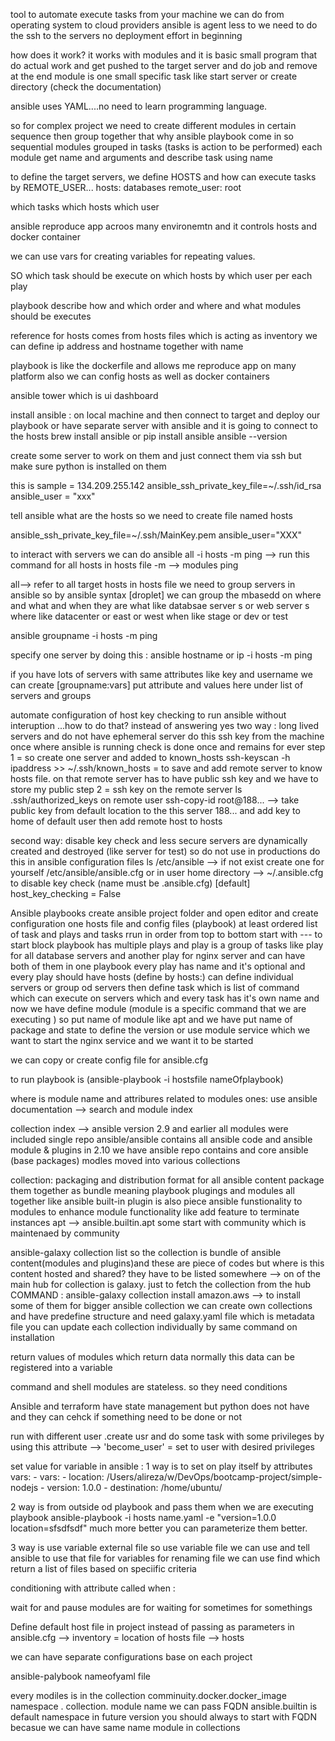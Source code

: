 tool to automate 
execute tasks from your machine
we can do from operating system to cloud providers
ansible is agent less to we need to do the ssh to the servers 
no deployment effort in beginning 

how does it work?
it works with modules and it is basic small program that do actual work and get pushed to the target server and do job and remove at the end 
module is one small specific task like start server or create directory (check the documentation)

ansible uses YAML....no need to learn programming language.

so for complex project we need to create different modules in certain sequence then group together 
that why ansible playbook come in
so sequential modules grouped in tasks (tasks is action to be performed)
each module get name and arguments and describe task using name 

to define the target servers, we define HOSTS and how can
execute tasks by REMOTE_USER...
hosts: databases
remote_user: root

which tasks 
which hosts 
which user

ansible reproduce app acroos many environemtn and it controls hosts and docker container

we can use vars for creating variables for repeating values.

SO which task should be execute on which hosts by which user per each play

playbook describe how and which order and where and what modules should be executes

reference for hosts comes from hosts files which is acting as inventory we can define ip address and hostname together with name 

playbook is like the dockerfile and allows me reproduce app on many platform
also we can config hosts as well as docker containers 

ansible tower which is ui dashboard

install ansible : on local machine and then connect to target and deploy our playbook
or have separate server with ansible and it is going to connect to the hosts
brew install ansible or pip install ansible 
ansible --version 


create some server to work on them and just connect them via ssh 
but make sure python is installed on them 

this is sample = 134.209.255.142 ansible_ssh_private_key_file=~/.ssh/id_rsa ansible_user = "xxx"

tell ansible what are the hosts so we need to create file named hosts

ansible_ssh_private_key_file=~/.ssh/MainKey.pem ansible_user="XXX"

to interact with servers we can do
ansible all -i hosts -m ping --> run this command for all hosts in hosts file 
-m --> modules ping 

all--> refer to all target hosts in hosts file 
we need to group servers in ansible so by ansible syntax [droplet]
we can group the mbasedd on where and what and when they are 
what like databsae server s or web server s where like datacenter or east or west 
when like stage or dev or test
  
ansible groupname -i hosts -m ping

specify one server by doing this :
ansible hostname or ip -i hosts -m ping 


if you have lots of servers with same attributes like key and username 
we can create 
[groupname:vars]
put attribute and values here under list of servers and groups



automate configuration of host key checking to run ansible without interuption ...how to do that? instead of answering yes 
two way : 
long lived servers and do not have ephemeral server 
do this ssh key from the machine once where ansible is running 
check is done once and remains for ever 
step 1 = so create one server and added to known_hosts 
ssh-keyscan -h ipaddress >> ~/.ssh/known_hosts = to save and add remote server to know hosts file.
on that remote server has to have public ssh key and we have to store my public step 2 = ssh key on the remote server 
ls .ssh/authorized_keys on remote user
ssh-copy-id root@188... --> take public key from default location to the this server 188... and add key to home of default user
then add remote host to hosts



second way:
disable key check and less secure 
servers are dynamically created and destroyed (like server for test) so do not use in productions
do this in ansible configuration files
ls /etc/ansible --> if not exist create one for yourself 
/etc/ansible/ansible.cfg 
or in user home directory --> ~/.ansible.cfg to disable key check (name must be .ansible.cfg)
[default]
host_key_checking = False

Ansible playbooks
create ansible project folder and open editor and create configuration 
one hosts file and config files (playbook) at least 
ordered list of task and plays and tasks rrun in order from top to bottom 
start with --- to start block 
playbook has multiple plays and play is a group of tasks 
like play for all database servers and another play for nginx server and can have both of them in one playbook 
every play has name and it's optional 
and every play should have hosts (define by hosts:) can define individual servers or group od servers
then define task which is list of command which can execute on servers which and every task has it's own name and now we have define module (module is a specific command that we are executing ) so put name of module like apt and we have put name of package and state to define the version
or use module service which we want to start the nginx service and we want it to be started

we can copy or create config file for ansible.cfg

to run playbook is (ansible-playbook -i hostsfile nameOfplaybook)

where is module name and attribures related to modules ones: use ansible documentation --> search and module index 

collection index --> ansible version 2.9 and earlier all modules were included
single repo ansible/ansible contains all ansible code and ansible module & plugins
in 2.10 we have ansible repo contains and core ansible (base packages)
modles moved into various collections

collection: packaging and distribution format for all ansible content
package them together as bundle meaning playbook plugings and modules all together 
like ansible built-in 
plugin is also piece ansible funstionality to modules to enhance module functionality like add feature to terminate instances
apt --> ansible.builtin.apt
some start with community which is maintenaed by community

ansible-galaxy collection list
 so the collection is bundle of ansible content(modules and plugins)and these are piece of codes but where is this content hosted and shared? they have to be listed somewhere --> on of the main hub for collection is galaxy.
just to fetch the collection from the hub 
COMMAND : ansible-galaxy collection install amazon.aws --> to install some of them
for bigger ansible collection we can create own collections
and have predefine structure and need galaxy.yaml file which is metadata file 
you can update each collection individually by same command on installation 


return values of modules which return data normally
this data can be registered into a variable

command and shell modules are stateless. so they need conditions 
 
Ansible and terraform have state management but python does not have and they can cehck if something need to be done or not

run with different user .create usr and do some task with some privileges by using this attribute --> 'become_user' = set to user with desired privileges


set value for variable in ansible :
1 way is to set on play itself by attributes vars:
                                                - 
  vars:
    - location: /Users/alireza/w/DevOps/bootcamp-project/simple-nodejs
    - version: 1.0.0
    - destination: /home/ubuntu/

2 way is from outside od playbook and pass them when we are executing playbook
ansible-playbook -i hosts name.yaml -e "version=1.0.0 location=sfsdfsdf"
much more better you can parameterize them better.

3 way is use variable external file
so use variable file we can use and tell ansible to use that file for variables 
for renaming file we can use find which return a list of files based on speciific criteria 

conditioning with attribute called when : 



wait for and pause modules are for waiting for sometimes for somethings

Define default host file in project instead of passing as parameters
in ansible.cfg --> inventory = location of hosts file --> hosts

we can have separate configurations base on each project

ansible-palybook nameofyaml file

every modiles is in the collection 
comminuity.docker.docker_image
namespace . collection. module name
we can pass FQDN 
ansible.builtin is default namespace 
in future version you should always to start with FQDN becasue we can have same name module in collections

